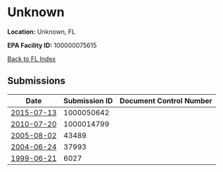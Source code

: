 # Unknown

**Location:** Unknown, FL

**EPA Facility ID:** 100000075615

[Back to FL Index](../../index.md)

## Submissions

| Date | Submission ID | Document Control Number |
|------|--------------|-------------------------|
| [2015-07-13](submissions/1000050642.md) | 1000050642 |  |
| [2010-07-20](submissions/1000014799.md) | 1000014799 |  |
| [2005-08-02](submissions/43489.md) | 43489 |  |
| [2004-06-24](submissions/37993.md) | 37993 |  |
| [1999-06-21](submissions/6027.md) | 6027 |  |
